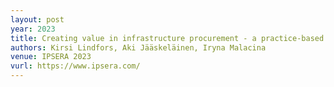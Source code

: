 ```yaml
---
layout: post
year: 2023
title: Creating value in infrastructure procurement - a practice-based view
authors: Kirsi Lindfors, Aki Jääskeläinen, Iryna Malacina
venue: IPSERA 2023
vurl: https://www.ipsera.com/
---
```


